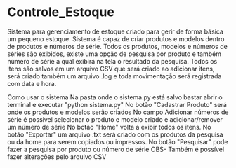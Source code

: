 # Controle_Estoque
Sistema para gerenciamento de estoque criado para gerir de forma básica um pequeno estoque.
Sistema é capaz de criar produtos e modelos dentro de produtos e números de série.
Todos os produtos, modelos e números de séries são exibidos, existe uma opção de pesquisa por produto e também número de série a qual exibirá na tela o resultado da pesquisa.
Todos os itens são salvos em um arquivo CSV que será criado ao adicionar itens, será criado também um arquivo .log e toda movimentação será registrada com data e hora.

Como usar o sistema
Na pasta onde o sistema.py está salvo bastar abrir o terminal e executar "python sistema.py"
No botão "Cadastrar Produto" será onde os produtos e modelos serão criados
No campo Adicionar números de série é possivel selecionar o produto e modelo criado e adicionar/remover um número de série
No botão "Home" volta a exibir todos os itens.
No botão "Exportar" um arquivo .txt será criado com os produtos da pesquisa ou da home para serem copiados ou impressos.
No botão "Pesquisar" pode fazer a pesquisa por produto ou número de série
OBS- Também é possível fazer alterações pelo arquivo CSV
